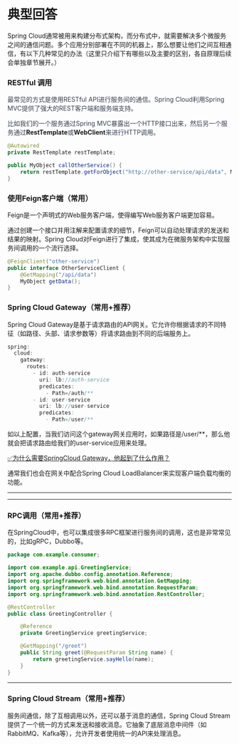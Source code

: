 # 典型回答


Spring Cloud通常被用来构建分布式架构，而分布式中，就需要解决多个微服务之间的通信问题。多个应用分别部署在不同的机器上，那么想要让他们之间互相通信，有以下几种常见的办法（这里只介绍下有哪些以及主要的区别，各自原理后续会单独章节展开。）



### RESTful 调用
<font style="color:rgb(55, 65, 81);"></font>

<font style="color:rgb(55, 65, 81);">最常见的方式是使用RESTful API进行服务间的通信。Spring Cloud利用Spring MVC提供了强大的REST客户端和服务端支持。</font>

<font style="color:rgb(55, 65, 81);"></font>

<font style="color:rgb(55, 65, 81);">比如我们的一个服务通过Spring MVC暴露出一个HTTP接口出来，然后另一个服务通过</font>**RestTemplate**<font style="color:rgb(55, 65, 81);">或</font>**WebClient**<font style="color:rgb(55, 65, 81);">来进行HTTP调用。</font>

<font style="color:rgb(55, 65, 81);"></font>

```java
@Autowired
private RestTemplate restTemplate;

public MyObject callOtherService() {
    return restTemplate.getForObject("http://other-service/api/data", MyObject.class);
}
```



### 使用Feign客户端（常用）
<font style="color:rgb(55, 65, 81);"></font>

Feign是一个声明式的Web服务客户端，使得编写Web服务客户端更加容易。



通过创建一个接口并用注解来配置请求的细节，Feign可以自动处理请求的发送和结果的映射。Spring Cloud对Feign进行了集成，使其成为在微服务架构中实现服务间调用的一个流行选择。



```java
@FeignClient("other-service")
public interface OtherServiceClient {
    @GetMapping("/api/data")
    MyObject getData();
}
```



### Spring Cloud Gateway（常用+推荐）


Spring Cloud Gateway是基于请求路由的API网关。它允许你根据请求的不同特征（如路径、头部、请求参数等）将请求路由到不同的后端服务上。

<font style="color:rgb(55, 65, 81);"></font>

```java
spring:
  cloud:
    gateway:
      routes:
        - id: auth-service
          uri: lb://auth-service
          predicates:
            - Path=/auth/**
        - id: user-service
          uri: lb://user-service
          predicates:
            - Path=/user/**

```



如以上配置，当我们访问这个gateway网关应用时，如果路径是/user/**，那么他就会把请求路由给我们的user-service应用来处理。



[✅为什么需要SpringCloud Gateway，他起到了什么作用？](https://www.yuque.com/hollis666/qyhor6/ow7cnpaa2du8zvv5)



通常我们也会在网关中配合Spring Cloud LoadBalancer来实现客户端负载均衡的功能。

****

****

### RPC调用（常用+推荐）


在SpringCloud中，也可以集成很多RPC框架进行服务间的调用，这也是非常常见的，比如gRPC，Dubbo等。



```java
package com.example.consumer;

import com.example.api.GreetingService;
import org.apache.dubbo.config.annotation.Reference;
import org.springframework.web.bind.annotation.GetMapping;
import org.springframework.web.bind.annotation.RequestParam;
import org.springframework.web.bind.annotation.RestController;

@RestController
public class GreetingController {

    @Reference
    private GreetingService greetingService;

    @GetMapping("/greet")
    public String greet(@RequestParam String name) {
        return greetingService.sayHello(name);
    }
}
```

****

### Spring Cloud Stream（常用+推荐）
<font style="color:rgb(55, 65, 81);"></font>

服务间通信，除了互相调用以外，还可以基于消息的通信，Spring Cloud Stream提供了一个统一的方式来发送和接收消息。它抽象了底层消息中间件（如RabbitMQ、Kafka等），允许开发者使用统一的API来处理消息。







